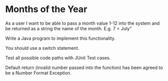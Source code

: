 <h1>Months of the Year</h1>

As a user I want to be able to pass a month value 1-12 into the system and be returned as a string the name of the month. E.g. 7 = July”

Write a Java program to implement this functionality.

You should use a switch statement.

Test all possible code paths with JUnit Test cases.

Default return (invalid number passed into the function) has been agreed to be a Number Format Exception.
